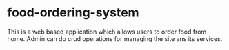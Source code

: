 # food-ordering-system
This is a web based application which allows users to order food from home. Admin can do crud operations for managing the site ans its services.
